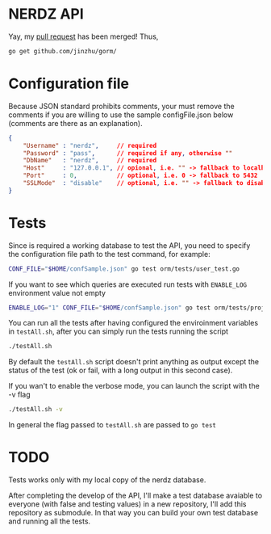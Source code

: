NERDZ API
=========

Yay, my  [pull request](https://github.com/jinzhu/gorm/pull/85) has been merged! Thus,

```sh
go get github.com/jinzhu/gorm/
```

Configuration file
=================
Because JSON standard prohibits comments, your must remove the comments if you are willing to use the sample configFile.json below (comments are there as an explanation).

```JSON
{
    "Username" : "nerdz",     // required
    "Password" : "pass",      // required if any, otherwise ""
    "DbName"   : "nerdz",     // required
    "Host"     : "127.0.0.1", // opional, i.e. "" -> fallback to localhost
    "Port"     : 0,           // optional, i.e. 0 -> fallback to 5432
    "SSLMode"  : "disable"    // optional, i.e. "" -> fallback to disable
}
```

Tests
=====

Since is required a working database to test the API, you need to specify the configuration file path to the test command, for example:

```sh
CONF_FILE="$HOME/confSample.json" go test orm/tests/user_test.go
```

If you want to see which queries are executed run tests with `ENABLE_LOG` environment value not empty

```sh
ENABLE_LOG="1" CONF_FILE="$HOME/confSample.json" go test orm/tests/project_test.go -v |less
```

You can run all the tests after having configured the enviroinment variables in `testAll.sh`, after you can simply run the tests running the script
```sh
./testAll.sh
```
By default the `testAll.sh` script doesn't print anything as output except the status of the test (ok or fail, with a long output in this second case).

If you wan't to enable the verbose mode, you can launch the script with the -v flag
```sh
./testAll.sh -v
```
In general the flag passed to `testAll.sh` are passed to `go test`


TODO
====
Tests works only with my local copy of the nerdz database.

After completing the develop of the API, I'll make a test database avaiable to everyone (with false and testing values) in a new repository, I'll add this repository as submodule. In that way you can build your own test database and running all the tests.
